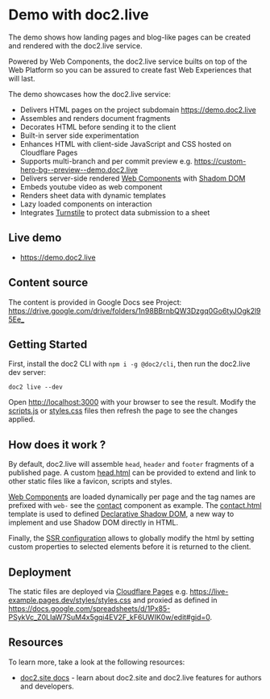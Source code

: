 # Demo with doc2.live

The demo shows how landing pages and blog-like pages can be created and rendered with the doc2.live service.

Powered by Web Components, the doc2.live service builts on top of the Web Platform so you can be assured to create fast Web Experiences that will last.

The demo showcases how the doc2.live service:
- Delivers HTML pages on the project subdomain <https://demo.doc2.live>
- Assembles and renders document fragments
- Decorates HTML before sending it to the client 
- Built-in server side experimentation 
- Enhances HTML with client-side JavaScript and CSS hosted on Cloudflare Pages
- Supports multi-branch and per commit preview e.g. <https://custom-hero-bg--preview--demo.doc2.live>
- Delivers server-side rendered [Web Components](https://developer.mozilla.org/en-US/docs/Web/API/Web_components) with [Shadom DOM](https://developer.mozilla.org/en-US/docs/Web/API/Web_components/Using_shadow_DOM)
- Embeds youtube video as web component
- Renders sheet data with dynamic templates
- Lazy loaded components on interaction
- Integrates [Turnstile](https://developers.cloudflare.com/turnstile/) to protect data submission to a sheet

## Live demo

* <https://demo.doc2.live>

## Content source

The content is provided in Google Docs see Project: <https://drive.google.com/drive/folders/1n98BBrnbQW3Dzgq0Go6tyJOgk2l95Ee_>

## Getting Started

First, install the doc2 CLI with `npm i -g @doc2/cli`, then run the doc2.live dev server:

```
doc2 live --dev
```

Open <http://localhost:3000> with your browser to see the result. Modify the [scripts.js](scripts/scripts.js) or [styles.css](styles/styles.css) files then refresh the page to see the changes applied.

## How does it work ?

By default, doc2.live will assemble `head`, `header` and `footer` fragments of a published page. A custom [head.html](./head.html) can be provided to extend and link to other static files like a favicon, scripts and styles. 

[Web Components](https://developer.mozilla.org/en-US/docs/Web/Web_Components) are loaded dynamically per page and the tag names are prefixed with `web-` see the [contact](./components/contact/contact.js) component as example.
The [contact.html](./components/contact/contact.html) template is used to defined [Declarative Shadow DOM](https://developer.chrome.com/en/articles/declarative-shadow-dom/), a new way to implement and use Shadow DOM directly in HTML.

Finally, the [SSR configuration](./doc2.live.config.json) allows to globally modify the html by setting custom properties to selected elements before it is returned to the client.

## Deployment

The static files are deployed via [Cloudflare Pages](https://pages.cloudflare.com/) e.g. <https://live-example.pages.dev/styles/styles.css> and proxied as defined in <https://docs.google.com/spreadsheets/d/1Px85-PSykVc_Z0LIaW7SuM4x5gqi4EV2F_kF6UWIK0w/edit#gid=0>.

## Resources

To learn more, take a look at the following resources:

- [doc2.site docs](https://doc2.site/documentation) - learn about doc2.site and doc2.live features for authors and developers.
